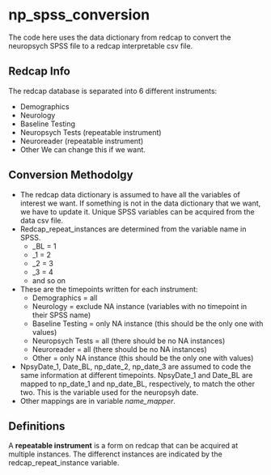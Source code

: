 # np_spss_conversion

The code here uses the data dictionary from redcap to convert the neuropsych SPSS file to a redcap interpretable csv file. 

## Redcap Info
The redcap database is separated into 6 different instruments:
* Demographics
* Neurology
* Baseline Testing
* Neuropsych Tests  (repeatable instrument)
* Neuroreader       (repeatable instrument)
* Other
We can change this if we want.

## Conversion Methodolgy
* The redcap data dictionary is assumed to have all the variables of interest we want. If something is not in the data dictionary that we want, we have to update it. Unique SPSS variables can be acquired from the data csv file.
* Redcap_repeat_instances are determined from the variable name in SPSS.
  * _BL = 1
  * _1 = 2
  * _2 = 3
  * _3 = 4
  * and so on
* These are the timepoints written for each instrument:
  * Demographics = all
  * Neurology = exclude NA instance (variables with no timepoint in their SPSS name)
  * Baseline Testing = only NA instance (this should be the only one with values)
  * Neuropsych Tests = all (there should be no NA instances)
  * Neuroreader = all (there should be no NA instances)
  * Other = only NA instance (this should be the only one with values)
* NpsyDate_1, Date_BL, np_date_2, np_date_3 are assumed to code the same information at different timepoints. NpsyDate_1 and Date_BL are mapped to np_date_1 and np_date_BL, respectively, to match the other two. This is the variable used for the neuropsyh date.
* Other mappings are in variable *name_mapper*.

## Definitions
A **repeatable instrument** is a form on redcap that can be acquired at multiple instances. The differenct instances are indicated by the redcap_repeat_instance variable.
